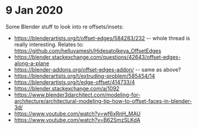 # 9 Jan 2020

Some Blender stuff to look into re offsets/insets:

*   https://blenderartists.org/t/offset-edges/584283/232 -- whole thread is really interesting. Relates to: https://github.com/helluvamesh/HidesatoIkeya_OffsetEdges
*   https://blender.stackexchange.com/questions/42643/offset-edges-along-a-plane
*   https://blender-addons.org/offset-edges-addon/ -- same as above?
*   https://blenderartists.org/t/extruding-problem/585454/14
*   https://blenderartists.org/t/edge-offset/414733/4
*   https://blender.stackexchange.com/a/1092
*   https://www.blender3darchitect.com/modeling-for-architecture/architectural-modeling-tip-how-to-offset-faces-in-blender-3d/
*   https://www.youtube.com/watch?v=wf6xRnH_MAU
*   https://www.youtube.com/watch?v=B62SmzSLKdA

